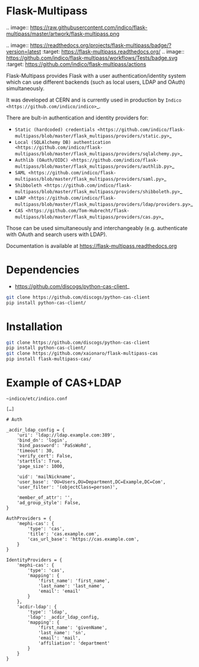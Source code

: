 Flask-Multipass
===============

.. image:: https://raw.githubusercontent.com/indico/flask-multipass/master/artwork/flask-multipass.png

.. image:: https://readthedocs.org/projects/flask-multipass/badge/?version=latest
    :target: https://flask-multipass.readthedocs.org/
.. image:: https://github.com/indico/flask-multipass/workflows/Tests/badge.svg
    :target: https://github.com/indico/flask-multipass/actions

Flask-Multipass provides Flask with a user authentication/identity
system which can use different backends (such as local users,
LDAP and OAuth) simultaneously.

It was developed at CERN and is currently used in production by `Indico <https://github.com/indico/indico>`_.

There are bult-in authentication and identity providers for:

 * `Static (hardcoded) credentials <https://github.com/indico/flask-multipass/blob/master/flask_multipass/providers/static.py>`_
 * `Local (SQLAlchemy DB) authentication <https://github.com/indico/flask-multipass/blob/master/flask_multipass/providers/sqlalchemy.py>`_
 * `Authlib (OAuth/OIDC) <https://github.com/indico/flask-multipass/blob/master/flask_multipass/providers/authlib.py>`_
 * `SAML <https://github.com/indico/flask-multipass/blob/master/flask_multipass/providers/saml.py>`_
 * `Shibboleth <https://github.com/indico/flask-multipass/blob/master/flask_multipass/providers/shibboleth.py>`_
 * `LDAP <https://github.com/indico/flask-multipass/blob/master/flask_multipass/providers/ldap/providers.py>`_
 * `CAS <https://github.com/Tom-Hubrecht/flask-multipass/blob/master/flask_multipass/providers/cas.py>`_

Those can be used simultaneously and interchangeably (e.g. authenticate with OAuth and search users with LDAP).

Documentation is available at https://flask-multipass.readthedocs.org

Dependencies
============

* <https://github.com/discogs/python-cas-client>_

```sh
git clone https://github.com/discogs/python-cas-client
pip install python-cas-client/
```

Installation
============

```sh
git clone https://github.com/discogs/python-cas-client
pip install python-cas-client/
git clone https://github.com/xaionaro/flask-multipass-cas
pip install flask-multipass-cas/
```

Example of CAS+LDAP
===================

`~indico/etc/indico.conf`

```
[…]

# Auth

_acdir_ldap_config = {
    'uri': 'ldap://ldap.example.com:389',
    'bind_dn': 'login',
    'bind_password': 'PaSsWoRd',
    'timeout': 30,
    'verify_cert': False,
    'starttls': True,
    'page_size': 1000,

    'uid': 'mailNickname',
    'user_base': 'OU=Users,OU=Department,DC=Example,DC=Com',
    'user_filter': '(objectClass=person)',

    'member_of_attr': '',
    'ad_group_style': False,
}

AuthProviders = {
    'mephi-cas': {
        'type': 'cas',
        'title': 'cas.example.com',
        'cas_url_base': 'https://cas.example.com',
    }
}

IdentityProviders = {
    'mephi-cas': {
        'type': 'cas',
        'mapping': {
            'first_name': 'first_name',
            'last_name': 'last_name',
            'email': 'email'
        }
    },
    'acdir-ldap': {
        'type': 'ldap',
        'ldap': _acdir_ldap_config,
        'mapping': {
            'first_name': 'givenName',
            'last_name': 'sn',
            'email': 'mail',
            'affiliation': 'department'
        }
    }
}
```
